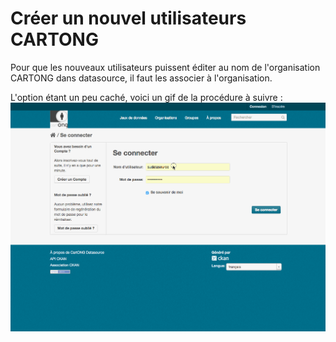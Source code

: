 # Créer un nouvel utilisateurs CARTONG

Pour que les nouveaux utilisateurs puissent éditer au nom de l'organisation CARTONG dans datasource, il faut les associer à l'organisation.

L'option étant un peu caché, voici un gif de la procédure à suivre :
![](create_cartongmember.gif)

